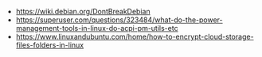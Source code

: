 * https://wiki.debian.org/DontBreakDebian
* https://superuser.com/questions/323484/what-do-the-power-management-tools-in-linux-do-acpi-pm-utils-etc
* https://www.linuxandubuntu.com/home/how-to-encrypt-cloud-storage-files-folders-in-linux




